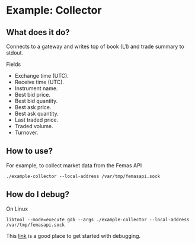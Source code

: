 # Example: Collector

## What does it do?

Connects to a gateway and writes top of book (L1) and trade summary to stdout.

Fields

* Exchange time (UTC).
* Receive time (UTC).
* Instrument name.
* Best bid price.
* Best bid quantity.
* Best ask price.
* Best ask quantity.
* Last traded price.
* Traded volume.
* Turnover.

## How to use?

For example, to collect market data from the Femas API

	./example-collector --local-address /var/tmp/femasapi.sock

## How do I debug?

On Linux

	libtool --mode=execute gdb --args ./example-collector --local-address /var/tmp/femasapi.sock

This [link](https://www.gnu.org/software/libtool/manual/html_node/Debugging-executables.html)
is a good place to get started with debugging.
